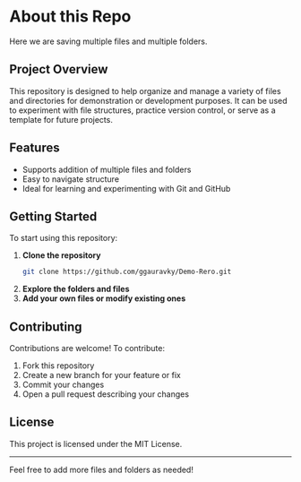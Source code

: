 # About this Repo

Here we are saving multiple files and multiple folders.

## Project Overview

This repository is designed to help organize and manage a variety of files and directories for demonstration or development purposes. It can be used to experiment with file structures, practice version control, or serve as a template for future projects.

## Features

- Supports addition of multiple files and folders
- Easy to navigate structure
- Ideal for learning and experimenting with Git and GitHub

## Getting Started

To start using this repository:

1. **Clone the repository**
   ```sh
   git clone https://github.com/ggauravky/Demo-Rero.git
   ```
2. **Explore the folders and files**
3. **Add your own files or modify existing ones**

## Contributing

Contributions are welcome! To contribute:

1. Fork this repository
2. Create a new branch for your feature or fix
3. Commit your changes
4. Open a pull request describing your changes

## License

This project is licensed under the MIT License.

---

Feel free to add more files and folders as needed!
